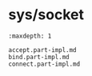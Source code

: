 # sys/socket

```{toctree}
:maxdepth: 1

accept.part-impl.md
bind.part-impl.md
connect.part-impl.md
```
